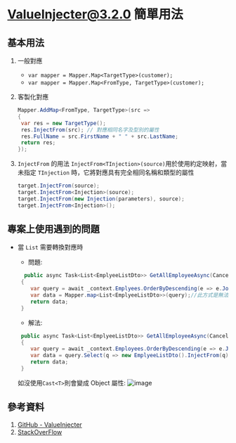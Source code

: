 # ValueInjecter@3.2.0 簡單用法

## 基本用法

1. 一般對應
   - `var mapper = Mapper.Map<TargetType>(customer);`
   - `var mapper = Mapper.Map<FromType, TargetType>(customer);`
2. 客製化對應

   ```cs
   Mapper.AddMap<FromType, TargetType>(src =>
   {
    var res = new TargetType();
    res.InjectFrom(src); // 對應相同名字及型別的屬性
    res.FullName = src.FirstName + " " + src.LastName;
    return res;
   });
   ```

3. `InjectFrom` 的用法
   `InjectFrom<TInjection>(source)`用於使用約定映射，當未指定 `TInjection` 時，它將對應具有完全相同名稱和類型的屬性

   ```cs
   target.InjectFrom(source);
   target.InjectFrom<Injection>(source);
   target.InjectFrom(new Injection(parameters), source);
   target.InjectFrom<Injection>();
   ```

## 專案上使用遇到的問題

- 當 `List` 需要轉換對應時

  - 問題:

  ```cs
    public async Task<List<EmplyeeListDto>> GetAllEmployeeAsync(CancellationToken token)
   {
      var query = await _context.Emplyees.OrderByDescending(e => e.Jointime).ToListAsync(token);
      var data = Mapper.map<List<EmplyeeListDto>>(query);//此方式是無法對應任何屬性的
      return data;
   }
  ```

  - 解法:

  ```cs
   public async Task<List<EmplyeeListDto>> GetAllEmployeeAsync(CancellationToken token)
   {
      var query = await _context.Employees.OrderByDescending(e => e.Jointime).ToListAsync(token);
      var data = query.Select(q => new EmplyeeListDto().InjectFrom(q)).Cast<EmplyeeListDto>().ToList();//改用此方式即可,需使用Cast<T>才會是正確的屬性
      return data;
   }
  ```

  如沒使用`Cast<T>`則會變成 Object 屬性:
  ![image](https://user-images.githubusercontent.com/33840759/133583605-a7a72756-84ca-4513-a5c5-7de9585abdae.png)

## 參考資料

1. [GitHub - ValueInjecter](https://tinyurl.com/yzy9hqsf)
2. [StackOverFlow](https://tinyurl.com/yjkfnjqo)

